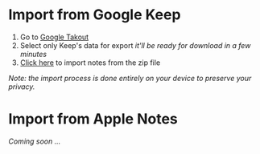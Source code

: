 # Import from Google Keep

1. Go to [Google Takout](https://takeout.google.com/)
2. Select only Keep's data for export
   *it'll be ready for download in a few minutes*
3. [Click here](#import-zip) to import notes from the zip file

*Note: the import process is done entirely on your device to preserve your privacy.*

# Import from Apple Notes

*Coming soon ...*
